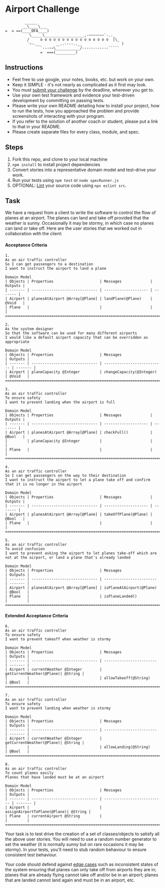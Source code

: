 Airport Challenge
=================

```
         ______
        __\____\___
=  = ==(____DFA____)
           \_____\__________________,-~~~~~~~`-.._
          /     o o o o o o o o o o o o o o o o  |\_
          `~-.__       __..----..__                  )
                `---~~\___________/------------`````
                =  ===(_________)

```

Instructions
---------

* Feel free to use google, your notes, books, etc. but work on your own.
* Keep it SIMPLE - it's not nearly as complicated as it first may look.
* You must [submit your challenge](https://airtable.com/shrUGm2T8TYCFAmjN) by the deadline, wherever you get to.
* Use your own test framework and evidence your test-driven development by committing on passing tests.
* Please write your own README detailing how to install your project, how to run the tests, how you approached the problem and provide screenshots of interacting with your program.
* If you refer to the solution of another coach or student, please put a link to that in your README.
* Please create separate files for every class, module, and spec.

Steps
-------

1. Fork this repo, and clone to your local machine
2. `npm install` to install project dependencies
3. Convert stories into a representative domain model and test-drive your work.
4. Run your tests using `npm test` or `node specRunner.js`
5. OPTIONAL: [Lint](https://eslint.org/docs/user-guide/getting-started) your source code using `npx eslint src`.

Task
-----

We have a request from a client to write the software to control the flow of planes at an airport. The planes can land and take off provided that the weather is sunny. Occasionally it may be stormy, in which case no planes can land or take off.  Here are the user stories that we worked out in collaboration with the client:

#### Acceptance Criteria
```
1.  
As an air traffic controller
So I can get passengers to a destination
I want to instruct the airport to land a plane

Domain Model
| Objects | Properties                     | Messages             | Outputs |
| ------- | ------------------------------ | -------------------- | ------- |
| Airport | planesAtAirport @Array[@Plane] | landPlane(@Plane)    | @Void   |
| Plane   |                                |                      |         |
=============================================================================

2.
As the system designer
So that the software can be used for many different airports
I would like a default airport capacity that can be overridden as appropriate

Domain Model
| Objects | Properties                     | Messages                    | Outputs |
| ------- | ------------------------------ | --------------------------- | ------- |
| Airport | planeCapacity @Integer         | changeCapacity(@Integer)    | @Void   |
====================================================================================

3.
As an air traffic controller
To ensure safety
I want to prevent landing when the airport is full

Domain Model
| Objects | Properties                     | Messages             | Outputs |
| ------- | ------------------------------ | -------------------- | ------- |
| Airport | planesAtAirport @Array[@Plane] | checkFull()          | @Bool   |
|         | planeCapacity @Integer         |                      |         |
| Plane   |                                |                      |         |
=============================================================================

4.
As an air traffic controller
So I can get passengers on the way to their destination
I want to instruct the airport to let a plane take off and confirm that it is no longer in the airport

Domain Model
| Objects | Properties                     | Messages             | Outputs |
| ------- | ------------------------------ | -------------------- | ------- |
| Airport | planesAtAirport @Array[@Plane] | takeOffPlane(@Plane) | @Bool   |
| Plane   |                                |                      |         |
=============================================================================

5.
As an air traffic controller
To avoid confusion
I want to prevent asking the airport to let planes take-off which are not at the airport, or land a plane that's already landed

Domain Model
| Objects | Properties                     | Messages                 | Outputs |
| ------- | ------------------------------ | ------------------------ | ------- |
| Airport | planesAtAirport @Array[@Plane] | isPlaneAtAirport(@Plane) | @Bool   |
| Plane   |                                | isPlaneLanded()          |         |
=================================================================================
```

#### Extended Acceptance Criteria
```
6.
As an air traffic controller
To ensure safety
I want to prevent takeoff when weather is stormy

Domain Model
| Objects | Properties                     | Messages                 | Outputs |
| ------- | ------------------------------ | ------------------------ | ------- |
| Airport | currentWeather @Integer        | getCurrentWeather(@Plane)| @String |
|         |                                | allowTakeoff(@String)    | @Bool   |
=================================================================================

7.
As an air traffic controller
To ensure safety
I want to prevent landing when weather is stormy

Domain Model
| Objects | Properties                     | Messages                 | Outputs |
| ------- | ------------------------------ | ------------------------ | ------- |
| Airport | currentWeather @Integer        | getCurrentWeather(@Plane)| @String |
|         |                                | allowLanding(@String)    | @Bool   |
=================================================================================

8.
As an air traffic controller
To count planes easily
Planes that have landed must be at an airport

Domain Model
| Objects | Properties                     | Messages                    | Outputs |
| ------- | ------------------------------ | --------------------------- | ------- |
| Airport |                                | assignAirportToPlane(@Plane)| @String |
| Plane   | currentAirport @String         |                             |         |
=================================================================================
```

Your task is to test drive the creation of a set of classes/objects to satisfy all the above user stories. You will need to use a random number generator to set the weather (it is normally sunny but on rare occasions it may be stormy). In your tests, you'll need to stub random behaviour to ensure consistent test behaviour.

Your code should defend against [edge cases](http://programmers.stackexchange.com/questions/125587/what-are-the-difference-between-an-edge-case-a-corner-case-a-base-case-and-a-b) such as inconsistent states of the system ensuring that planes can only take off from airports they are in; planes that are already flying cannot take off and/or be in an airport; planes that are landed cannot land again and must be in an airport, etc.
